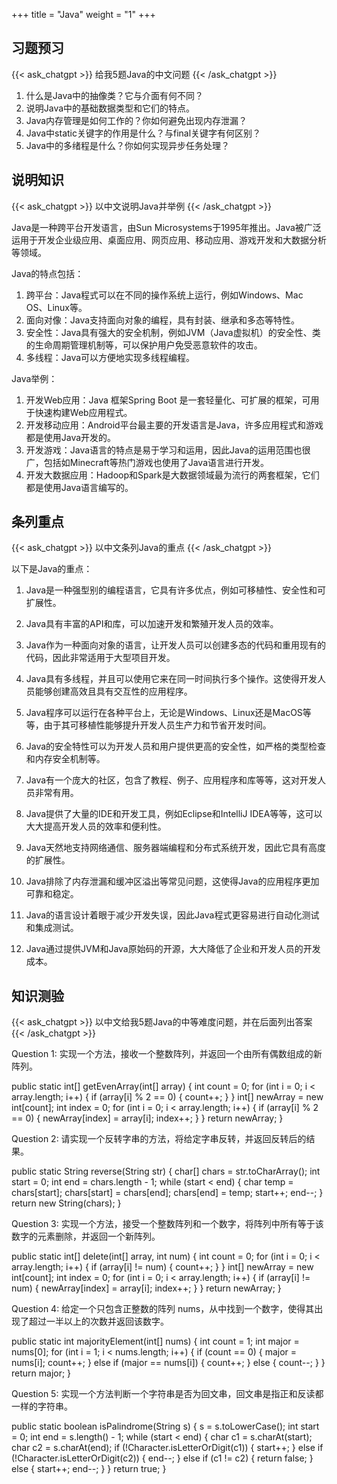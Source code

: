 +++
title = "Java"
weight = "1"
+++
## 习题预习
{{< ask_chatgpt >}}
给我5题Java的中文问题
{{< /ask_chatgpt >}}



1. 什么是Java中的抽像类？它与介面有何不同？
2. 说明Java中的基础数据类型和它们的特点。
3. Java内存管理是如何工作的？你如何避免出现内存泄漏？
4. Java中static关键字的作用是什么？与final关键字有何区别？
5. Java中的多绪程是什么？你如何实现异步任务处理？   

## 说明知识
{{< ask_chatgpt >}}
以中文说明Java并举例
{{< /ask_chatgpt >}}



Java是一种跨平台开发语言，由Sun Microsystems于1995年推出。Java被广泛运用于开发企业级应用、桌面应用、网页应用、移动应用、游戏开发和大数据分析等领域。

Java的特点包括：
1. 跨平台：Java程式可以在不同的操作系统上运行，例如Windows、Mac OS、Linux等。
2. 面向对像：Java支持面向对象的编程，具有封装、继承和多态等特性。
3. 安全性：Java具有强大的安全机制，例如JVM（Java虚拟机）的安全性、类的生命周期管理机制等，可以保护用户免受恶意软件的攻击。
4. 多线程：Java可以方便地实现多线程编程。

Java举例：
1. 开发Web应用：Java 框架Spring Boot 是一套轻量化、可扩展的框架，可用于快速构建Web应用程式。
2. 开发移动应用：Android平台最主要的开发语言是Java，许多应用程式和游戏都是使用Java开发的。
3. 开发游戏：Java语言的特点是易于学习和运用，因此Java的运用范围也很广，包括如Minecraft等热门游戏也使用了Java语言进行开发。
4. 开发大数据应用：Hadoop和Spark是大数据领域最为流行的两套框架，它们都是使用Java语言编写的。   

## 条列重点
{{< ask_chatgpt >}}
以中文条列Java的重点
{{< /ask_chatgpt >}}



以下是Java的重点：

1. Java是一种强型别的编程语言，它具有许多优点，例如可移植性、安全性和可扩展性。

2. Java具有丰富的API和库，可以加速开发和繁殖开发人员的效率。

3. Java作为一种面向对象的语言，让开发人员可以创建多态的代码和重用现有的代码，因此非常适用于大型项目开发。

4. Java具有多线程，并且可以使用它来在同一时间执行多个操作。这使得开发人员能够创建高效且具有交互性的应用程序。

5. Java程序可以运行在各种平台上，无论是Windows、Linux还是MacOS等等，由于其可移植性能够提升开发人员生产力和节省开发时间。

6. Java的安全特性可以为开发人员和用户提供更高的安全性，如严格的类型检查和内存安全机制等。

7. Java有一个庞大的社区，包含了教程、例子、应用程序和库等等，这对开发人员非常有用。

8. Java提供了大量的IDE和开发工具，例如Eclipse和IntelliJ IDEA等等，这可以大大提高开发人员的效率和便利性。

9. Java天然地支持网络通信、服务器端编程和分布式系统开发，因此它具有高度的扩展性。

10. Java排除了内存泄漏和缓冲区溢出等常见问题，这使得Java的应用程序更加可靠和稳定。

11. Java的语言设计着眼于减少开发失误，因此Java程式更容易进行自动化测试和集成测试。

12. Java通过提供JVM和Java原始码的开源，大大降低了企业和开发人员的开发成本。   

## 知识测验
{{< ask_chatgpt >}}
以中文给我5题Java的中等难度问题，并在后面列出答案
{{< /ask_chatgpt >}}



Question 1:
实现一个方法，接收一个整数阵列，并返回一个由所有偶数组成的新阵列。

public static int[] getEvenArray(int[] array) {
    int count = 0;
    for (int i = 0; i < array.length; i++) {
        if (array[i] % 2 == 0) {
            count++;
        }
    }
    int[] newArray = new int[count];
    int index = 0;
    for (int i = 0; i < array.length; i++) {
        if (array[i] % 2 == 0) {
            newArray[index] = array[i];
            index++;
        }
    }
    return newArray;
}

Question 2:
请实现一个反转字串的方法，将给定字串反转，并返回反转后的结果。

public static String reverse(String str) {
    char[] chars = str.toCharArray();
    int start = 0;
    int end = chars.length - 1;
    while (start < end) {
        char temp = chars[start];
        chars[start] = chars[end];
        chars[end] = temp;
        start++;
        end--;
    }
    return new String(chars);
}

Question 3:
实现一个方法，接受一个整数阵列和一个数字，将阵列中所有等于该数字的元素删除，并返回一个新阵列。

public static int[] delete(int[] array, int num) {
    int count = 0;
    for (int i = 0; i < array.length; i++) {
        if (array[i] != num) {
            count++;
        }
    }
    int[] newArray = new int[count];
    int index = 0;
    for (int i = 0; i < array.length; i++) {
        if (array[i] != num) {
            newArray[index] = array[i];
            index++;
        }
    }
    return newArray;
}

Question 4:
给定一个只包含正整数的阵列 nums，从中找到一个数字，使得其出现了超过一半以上的次数并返回该数字。

public static int majorityElement(int[] nums) {
    int count = 1;
    int major = nums[0];
    for (int i = 1; i < nums.length; i++) {
        if (count == 0) {
            major = nums[i];
            count++;
        } else if (major == nums[i]) {
            count++;
        } else {
            count--;
        }
    }
    return major;
}

Question 5:
实现一个方法判断一个字符串是否为回文串，回文串是指正和反读都一样的字符串。

public static boolean isPalindrome(String s) {
    s = s.toLowerCase();
    int start = 0;
    int end = s.length() - 1;
    while (start < end) {
        char c1 = s.charAt(start);
        char c2 = s.charAt(end);
        if (!Character.isLetterOrDigit(c1)) {
            start++;
        } else if (!Character.isLetterOrDigit(c2)) {
            end--;
        } else if (c1 != c2) {
            return false;
        } else {
            start++;
            end--;
        }
    }
    return true;
}   


